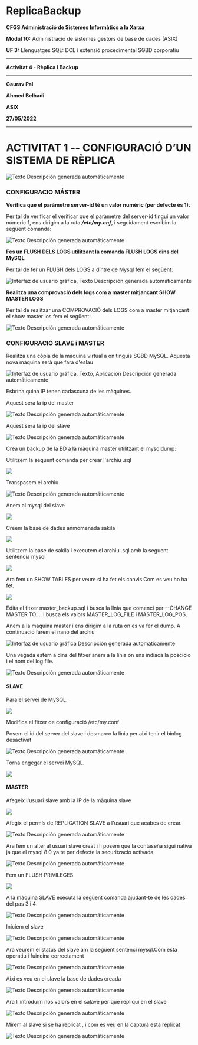 # ReplicaBackup
**CFGS Administració de Sistemes Informàtics a la Xarxa**

**Mòdul 10:** Administració de sistemes gestors de base de dades (ASIX)

**UF 3:** Llenguatges SQL: DCL i extensió procedimental SGBD corporatiu


***


**Activitat 4 - Rèplica i Backup**


***

**Gaurav Pal**

**Ahmed Belhadi**

**ASIX**

**27/05/2022**
***

# **ACTIVITAT 1 -- CONFIGURACIÓ D’UN SISTEMA DE RÈPLICA**
![Texto Descripción generada
automáticamente](https://github.com/ahmedwaix/ReplicaBackup/blob/main/imagenes/configuracio.png)
### **CONFIGURACIO MÁSTER**

**Verifica que el paràmetre server-id té un valor numèric (per defecte és
1).**

Per tal de verificar el verificar que el paràmetre del server-id tingui un valor númeric 1, ens dirigim a la ruta ***/etc/my.cnf***, i seguidament escribim la següent comanda:

![Texto Descripción generada
automáticamente](https://github.com/ahmedwaix/ReplicaBackup/blob/main/imagenes/image1.png)

**Fes un FLUSH DELS LOGS utilitzant la comanda FLUSH LOGS dins del MySQL**

Per tal de fer un FLUSH dels LOGS a dintre de Mysql fem el següent:

![Interfaz de usuario gráfica, Texto Descripción generada
automáticamente](https://github.com/ahmedwaix/ReplicaBackup/blob/main/imagenes/image2.png)

**Realitza una comprovació dels logs com a master mitjançant SHOW MASTER LOGS**

Per tal de realitzar una COMPROVACIÓ dels LOGS com a master mitjançant el show master los fem el següent:

![Texto Descripción generada
automáticamente](https://github.com/ahmedwaix/ReplicaBackup/blob/main/imagenes/image3.png)

### **CONFIGURACIÓ SLAVE i MASTER**

Realitza una còpia de la màquina virtual a on tinguis SGBD MySQL.
Aquesta nova màquina serà que farà d'eslau

![Interfaz de usuario gráfica, Texto, Aplicación Descripción generada
automáticamente](https://github.com/ahmedwaix/ReplicaBackup/blob/main/imagenes/image4.png)

Esbrina quina IP tenen cadascuna de les màquines.

Aquest sera la ip del master

![Texto Descripción generada automáticamente](https://github.com/ahmedwaix/ReplicaBackup/blob/main/imagenes/image5.png)

Aquest sera la ip del slave

![Texto Descripción generada automáticamente](https://github.com/ahmedwaix/ReplicaBackup/blob/main/imagenes/image6.png)

Crea un backup de la BD a la màquina master utilitzant el mysqldump:

Utilitzem la seguent comanda per crear l'archiu .sql  

![](https://github.com/ahmedwaix/ReplicaBackup/blob/main/imagenes/image7.png)

Transpasem el archiu

![Texto Descripción generada
automáticamente](https://github.com/ahmedwaix/ReplicaBackup/blob/main/imagenes/image8.png)

Anem al mysql del slave

![](https://github.com/ahmedwaix/ReplicaBackup/blob/main/imagenes/image9.png)

Creem la base de dades anmomenada sakila
 
![](https://github.com/ahmedwaix/ReplicaBackup/blob/main/imagenes/image65.png)

 Utilitzem la base de sakila i executem el archiu .sql amb la seguent sentencia mysql

![](https://github.com/ahmedwaix/ReplicaBackup/blob/main/imagenes/image10.png)

Ara fem un SHOW TABLES per veure si ha fet els canvis.Com es veu ho ha fet.

![](https://github.com/ahmedwaix/ReplicaBackup/blob/main/imagenes/image66.png)

Edita el fitxer master_backup.sql i busca la línia que comenci per
\--CHANGE MASTER TO\.... i busca els valors MASTER_LOG_FILE i
MASTER_LOG_POS.

Anem a la maquina master i ens dirigim a la ruta on es va fer el dump. A continuacio farem el nano del archiu 

![Interfaz de usuario gráfica Descripción generada 
automáticamente](https://github.com/ahmedwaix/ReplicaBackup/blob/main/imagenes/image11.png)

Una vegada estem a dins del fitxer anem a la linia on ens indiaca la poscicio i el nom del log file.

![Texto Descripción generada
automáticamente](https://github.com/ahmedwaix/ReplicaBackup/blob/main/imagenes/image12.png)

#### **SLAVE**

Para el servei de MySQL.

![](https://github.com/ahmedwaix/ReplicaBackup/blob/main/imagenes/image13.png)

Modifica el fitxer de configuració /etc/my.conf

Posem el id del server del slave i desmarco la linia per aixi tenir el binlog desactivat

![Texto Descripción generada
automáticamente](https://github.com/ahmedwaix/ReplicaBackup/blob/main/imagenes/image14.png)

Torna engegar el servei MySQL.

![](https://github.com/ahmedwaix/ReplicaBackup/blob/main/imagenes/image15.png)

#### **MASTER**

Afegeix l\'usuari slave amb la IP de la màquina slave

![](https://github.com/ahmedwaix/ReplicaBackup/blob/main/imagenes/image16.png)

Afegix el permís de REPLICATION SLAVE a l\'usuari que acabes de crear.

![Texto Descripción generada
automáticamente](https://github.com/ahmedwaix/ReplicaBackup/blob/main/imagenes/image17.png)

Ara fem un alter al usuari slave creat i li posem que la contaseña sigui nativa ja que el mysql 8.0 ya te per defecte la securitzacio activada

![Texto Descripción generada
automáticamente](https://github.com/ahmedwaix/ReplicaBackup/blob/main/imagenes/image18.png)

Fem un FLUSH PRIVILEGES

![](https://github.com/ahmedwaix/ReplicaBackup/blob/main/imagenes/image19.png)

A la màquina SLAVE executa la següent comanda ajudant-te de les dades
del pas 3 i 4:

![Texto Descripción generada
automáticamente](https://github.com/ahmedwaix/ReplicaBackup/blob/main/imagenes/image20.png)

Iniciem el slave

![Texto Descripción generada
automáticamente](https://github.com/ahmedwaix/ReplicaBackup/blob/main/imagenes/image21.png)

Ara veurem el status del slave am la seguent sentenci mysql.Com esta operatiu i fuincina correctament

![Texto Descripción generada
automáticamente](https://github.com/ahmedwaix/ReplicaBackup/blob/main/imagenes/image67.png)

Aixi es veu en el slave la base de dades creada

![Texto Descripción generada
automáticamente](https://github.com/ahmedwaix/ReplicaBackup/blob/main/imagenes/image22.png)

Ara li introduim nos valors en el salave per que repliqui en el slave

![Texto Descripción generada
automáticamente](https://github.com/ahmedwaix/ReplicaBackup/blob/main/imagenes/image23.png)

Mirem al slave si se ha replicat , i com es veu en la captura esta
replicat

![Texto Descripción generada
automáticamente](https://github.com/ahmedwaix/ReplicaBackup/blob/main/imagenes/image24.png)
